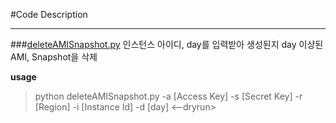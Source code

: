 #Code Description
___
###[deleteAMISnapshot.py](https://github.com/hyosupsong25/Infrastructure-lab/blob/main/AWS/Code/deleteAMISnapshot.py)
인스턴스 아이디, day를 입력받아 생성된지 day 이상된 AMI, Snapshot을 삭제

**usage**  
> python deleteAMISnapshot.py -a [Access Key] -s [Secret Key] -r [Region] -i [Instance Id] -d [day] <--dryrun>

